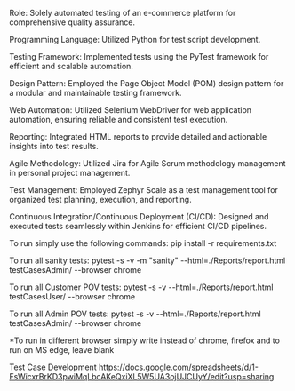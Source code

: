 Role: Solely automated testing of an e-commerce platform for comprehensive quality assurance.

Programming Language: Utilized Python for test script development.

Testing Framework: Implemented tests using the PyTest framework for efficient and scalable automation.

Design Pattern: Employed the Page Object Model (POM) design pattern for a modular and maintainable testing framework.

Web Automation: Utilized Selenium WebDriver for web application automation, ensuring reliable and consistent test execution.

Reporting: Integrated HTML reports to provide detailed and actionable insights into test results.

Agile Methodology: Utilized Jira for Agile Scrum methodology management in personal project management.

Test Management: Employed Zephyr Scale as a test management tool for organized test planning, execution, and reporting.

Continuous Integration/Continuous Deployment (CI/CD): Designed and executed tests seamlessly within Jenkins for efficient CI/CD pipelines.

To run simply use the following commands:
pip install -r requirements.txt

To run all sanity tests:
pytest -s -v -m "sanity" --html=./Reports/report.html testCasesAdmin/ --browser chrome

To run all Customer POV tests:
pytest -s -v --html=./Reports/report.html testCasesUser/ --browser chrome

To run all Admin POV tests:
pytest -s -v --html=./Reports/report.html testCasesAdmin/ --browser chrome

*To run in different browser simply write instead of chrome, firefox and to run on MS edge, leave blank

Test Case Development
https://docs.google.com/spreadsheets/d/1-FsWicxrBrKD3pwiMqLbcAKeQxiXL5W5UA3ojUJCUyY/edit?usp=sharing

